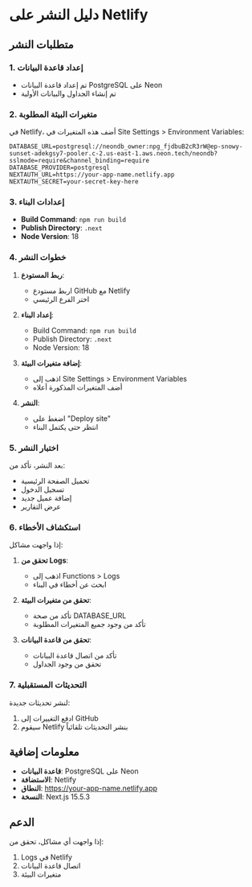 # دليل النشر على Netlify

## متطلبات النشر

### 1. إعداد قاعدة البيانات
- تم إعداد قاعدة البيانات PostgreSQL على Neon
- تم إنشاء الجداول والبيانات الأولية

### 2. متغيرات البيئة المطلوبة

في Netlify، أضف هذه المتغيرات في Site Settings > Environment Variables:

```
DATABASE_URL=postgresql://neondb_owner:npg_fjdbuB2cR3rW@ep-snowy-sunset-adekgsy7-pooler.c-2.us-east-1.aws.neon.tech/neondb?sslmode=require&channel_binding=require
DATABASE_PROVIDER=postgresql
NEXTAUTH_URL=https://your-app-name.netlify.app
NEXTAUTH_SECRET=your-secret-key-here
```

### 3. إعدادات البناء

- **Build Command**: `npm run build`
- **Publish Directory**: `.next`
- **Node Version**: 18

### 4. خطوات النشر

1. **ربط المستودع**:
   - اربط مستودع GitHub مع Netlify
   - اختر الفرع الرئيسي

2. **إعداد البناء**:
   - Build Command: `npm run build`
   - Publish Directory: `.next`
   - Node Version: 18

3. **إضافة متغيرات البيئة**:
   - اذهب إلى Site Settings > Environment Variables
   - أضف المتغيرات المذكورة أعلاه

4. **النشر**:
   - اضغط على "Deploy site"
   - انتظر حتى يكتمل البناء

### 5. اختبار النشر

بعد النشر، تأكد من:
- تحميل الصفحة الرئيسية
- تسجيل الدخول
- إضافة عميل جديد
- عرض التقارير

### 6. استكشاف الأخطاء

إذا واجهت مشاكل:

1. **تحقق من Logs**:
   - اذهب إلى Functions > Logs
   - ابحث عن أخطاء في البناء

2. **تحقق من متغيرات البيئة**:
   - تأكد من صحة DATABASE_URL
   - تأكد من وجود جميع المتغيرات المطلوبة

3. **تحقق من قاعدة البيانات**:
   - تأكد من اتصال قاعدة البيانات
   - تحقق من وجود الجداول

### 7. التحديثات المستقبلية

لنشر تحديثات جديدة:
1. ادفع التغييرات إلى GitHub
2. سيقوم Netlify بنشر التحديثات تلقائياً

## معلومات إضافية

- **قاعدة البيانات**: PostgreSQL على Neon
- **الاستضافة**: Netlify
- **النطاق**: https://your-app-name.netlify.app
- **النسخة**: Next.js 15.5.3

## الدعم

إذا واجهت أي مشاكل، تحقق من:
1. Logs في Netlify
2. اتصال قاعدة البيانات
3. متغيرات البيئة
